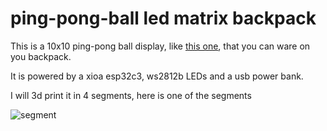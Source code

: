 # ping-pong-ball led matrix backpack

This is a 10x10 ping-pong ball display, like [this one](https://hackaday.com/2012/07/27/a-much-larger-rainbow-board-of-many-ping-pongs/), that you can ware on you backpack.

It is powered by a xioa esp32c3, ws2812b LEDs and a usb power bank.

I will 3d print it in 4 segments, here is one of the segments

![segment](https://hc-cdn.hel1.your-objectstorage.com/s/v3/c16281640566f2ed8a84524772920be23ba2801a_dsf.webp)
